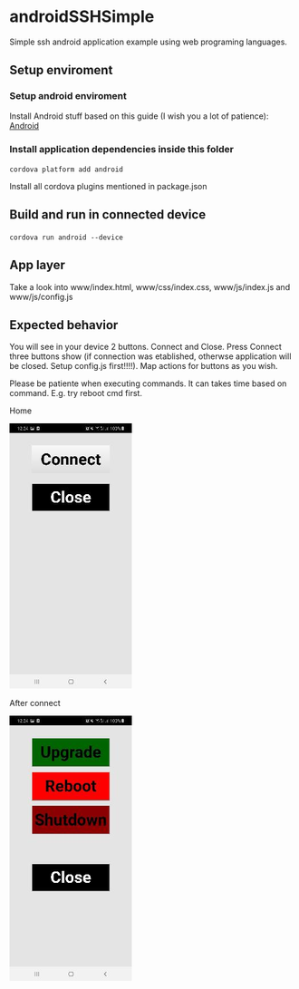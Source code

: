 # androidSSHSimple

Simple ssh android application example using web programing languages.

## Setup enviroment

### Setup android enviroment

Install Android stuff based on this guide (I wish you a lot of patience): [Android](https://cordova.apache.org/docs/en/latest/guide/platforms/android/)

### Install application dependencies inside this folder

`cordova platform add android`

Install all cordova plugins mentioned in package.json

## Build and run in connected device

`cordova run android --device`

## App layer

Take a look into www/index.html, www/css/index.css, www/js/index.js and www/js/config.js

## Expected behavior

You will see in your device 2 buttons. Connect and Close. Press Connect three buttons show (if connection was etablished, otherwse application will be closed. Setup config.js first!!!!). Map actions for buttons as you wish.

Please be patiente when executing commands. It can takes time based on command. E.g. try reboot cmd first.

Home

![home](docs/home.jpg)

After connect

![home](docs/connect.jpg)
